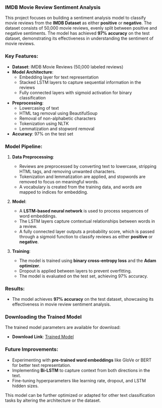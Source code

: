 ### IMDB Movie Review Sentiment Analysis

This project focuses on building a sentiment analysis model to classify movie reviews from the **IMDB Dataset** as either **positive** or **negative**. The dataset consists of 50,000 movie reviews, evenly split between positive and negative sentiments. The model has achieved **97% accuracy** on the test dataset, demonstrating its effectiveness in understanding the sentiment of movie reviews.

### Key Features:
- **Dataset**: IMDB Movie Reviews (50,000 labeled reviews)
- **Model Architecture**: 
  - Embedding layer for text representation
  - Stacked LSTM layers to capture sequential information in the reviews
  - Fully connected layers with sigmoid activation for binary classification
- **Preprocessing**:
  - Lowercasing of text
  - HTML tag removal using BeautifulSoup
  - Removal of non-alphabetic characters
  - Tokenization using NLTK
  - Lemmatization and stopword removal
- **Accuracy**: 97% on the test set

### Model Pipeline:
1. **Data Preprocessing**:
   - Reviews are preprocessed by converting text to lowercase, stripping HTML tags, and removing unwanted characters.
   - Tokenization and lemmatization are applied, and stopwords are removed to focus on meaningful words.
   - A vocabulary is created from the training data, and words are mapped to indices for embedding.

2. **Model**:
   - A **LSTM-based neural network** is used to process sequences of word embeddings.
   - The LSTM layers capture contextual relationships between words in a review.
   - A fully connected layer outputs a probability score, which is passed through a sigmoid function to classify reviews as either **positive** or **negative**.

3. **Training**:
   - The model is trained using **binary cross-entropy loss** and the **Adam optimizer**.
   - Dropout is applied between layers to prevent overfitting.
   - The model is evaluated on the test set, achieving 97% accuracy.


### Results:
- The model achieves **97% accuracy** on the test dataset, showcasing its effectiveness in movie review sentiment analysis.

### Downloading the Trained Model
The trained model parameters are available for download:
- **Download Link**: [Trained Model](https://drive.google.com/file/d/1aJmbvp-ORqBvQEkkJLqQrrovKlc3k6B0/view?usp=sharing)

### Future Improvements:
- Experimenting with **pre-trained word embeddings** like GloVe or BERT for better text representation.
- Implementing **Bi-LSTM** to capture context from both directions in the text.
- Fine-tuning hyperparameters like learning rate, dropout, and LSTM hidden sizes.

This model can be further optimized or adapted for other text classification tasks by altering the architecture or the dataset.
